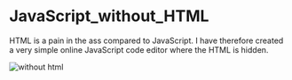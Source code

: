 # JavaScript_without_HTML
HTML is a pain in the ass compared to JavaScript. I have therefore created a very simple online JavaScript code editor where the HTML is hidden.  

![without html](https://user-images.githubusercontent.com/48676920/56319502-38413e80-6162-11e9-9e96-59190ef5d000.JPG)
